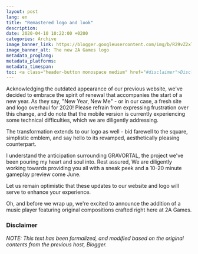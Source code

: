 ```yaml
---
layout: post
lang: en
title: "Remastered logo and look"
description: 
date: 2020-04-10 10:22:00 +0200
categories: Archive
image_banner_link: https://blogger.googleusercontent.com/img/b/R29vZ2xl/AVvXsEizDvN0oJedPHxvykPYQOBdm11myE-aIKT3cIS7T9BdQxF1ddSTBB-7TecDduNq1LpP-lIWdBkhO_khTqA2jrkX6qPXK0fx4_WEf2hp2BqCMwyVzWO_4-nunmUshY-nhJ15q1ZT6M0Nr7s/s320/2A_2020_transp.png
image_banner_alt: The new 2A Games logo
metadata_proglang:
metadata_platforms:
metadata_timespan:
toc: <a class="header-button monospace medium" href="#disclaimer">Disclaimer</a>
---
```


Acknowledging the outdated appearance of our previous website, we've decided to embrace the spirit of renewal that accompanies the start of a new year. As they say, "New Year, New Me" - or in our case, a fresh site and logo overhaul for 2020! Please refrain from expressing frustration over this change, and do note that the mobile version is currently experiencing some technical difficulties, which we are diligently addressing.

The transformation extends to our logo as well - bid farewell to the square, simplistic emblem, and say hello to its revamped, aesthetically pleasing counterpart.

I understand the anticipation surrounding GRAVORTAL, the project we've been pouring my heart and soul into. Rest assured, We are diligently working towards providing you all with a sneak peek and a 10-20 minute gameplay preview come June.

Let us remain optimistic that these updates to our website and logo will serve to enhance your experience.

Oh, and before we wrap up, we're excited to announce the addition of a music player featuring original compositions crafted right here at 2A Games.

### Disclaimer
*NOTE: This text has been formalized, and modified based on the original contents from the previous host, Blogger.*
